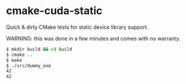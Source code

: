 cmake-cuda-static
=================

Quick &amp; dirty CMake tests for static device library support.

WARNING: this was done in a few minutes and comes with no warranty.

```sh
$ mkdir build && cd build
$ cmake ..
$ make
$ ./src/dummy_exe
42
42
```
